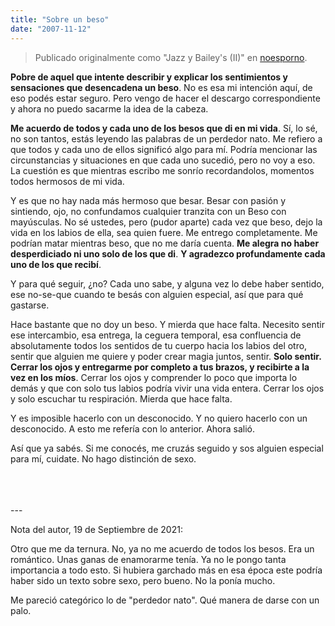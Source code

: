 ```yaml
---
title: "Sobre un beso"
date: "2007-11-12"
---
```


> Publicado originalmente como "Jazz y Bailey's (II)" en [noesporno](/noesporno).

**Pobre de aquel que intente describir y explicar los sentimientos y sensaciones que desencadena un beso**. No es esa mi intención aquí, de eso podés estar seguro. Pero vengo de hacer el descargo correspondiente y ahora no puedo sacarme la idea de la cabeza.

**Me acuerdo de todos y cada uno de los besos que di en mi vida**. Sí, lo sé, no son tantos, estás leyendo las palabras de un perdedor nato. Me refiero a que todos y cada uno de ellos significó algo para mí. Podría mencionar las circunstancias y situaciones en que cada uno sucedió, pero no voy a eso. La cuestión es que mientras escribo me sonrío recordandolos, momentos todos hermosos de mi vida.

Y es que no hay nada más hermoso que besar. Besar con pasión y sintiendo, ojo, no confundamos cualquier tranzita con un Beso con mayúsculas. No sé ustedes, pero (pudor aparte) cada vez que beso, dejo la vida en los labios de ella, sea quien fuere. Me entrego completamente. Me podrían matar mientras beso, que no me daría cuenta. **Me alegra no haber desperdiciado ni uno solo de los que di**. **Y agradezco profundamente cada uno de los que recibí**.

Y para qué seguir, ¿no? Cada uno sabe, y alguna vez lo debe haber sentido, ese no-se-que cuando te besás con alguien especial, así que para qué gastarse.

Hace bastante que no doy un beso. Y mierda que hace falta. Necesito sentir ese intercambio, esa entrega, la ceguera temporal, esa confluencia de absolutamente todos los sentidos de tu cuerpo hacia los labios del otro, sentir que alguien me quiere y poder crear magia juntos, sentir. **Solo sentir. Cerrar los ojos y entregarme por completo a tus brazos, y recibirte a la vez en los míos**. Cerrar los ojos y comprender lo poco que importa lo demás y que con solo tus labios podría vivir una vida entera. Cerrar los ojos y solo escuchar tu respiración. Mierda que hace falta.

Y es imposible hacerlo con un desconocido. Y no quiero hacerlo con un desconocido. A esto me refería con lo anterior. Ahora salió.

Así que ya sabés. Si me conocés, me cruzás seguido y sos alguien especial para mí, cuidate. No hago distinción de sexo.

<br>
<br>
<br>
---

Nota del autor, 19 de Septiembre de 2021:

Otro que me da ternura. No, ya no me acuerdo de todos los besos. Era un romántico. Unas ganas de enamorarme tenía. Ya no le pongo tanta importancia a todo esto. Si hubiera garchado más en esa época este podría haber sido un texto sobre sexo, pero bueno. No la ponía mucho.

Me pareció categórico lo de "perdedor nato". Qué manera de darse con un palo.